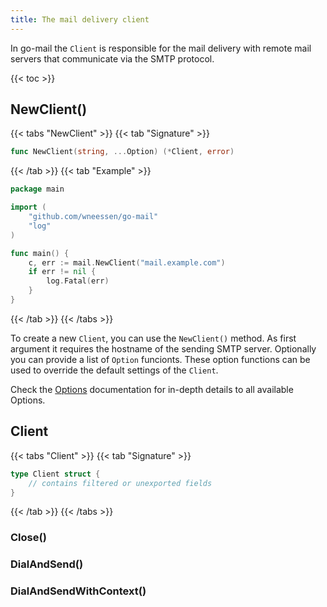 ```yaml
---
title: The mail delivery client
---
```


In go-mail the `Client` is responsible for the mail delivery with remote mail servers that communicate via the SMTP protocol.

{{< toc >}}

## NewClient()

{{< tabs "NewClient" >}}
{{< tab "Signature" >}}
```go
func NewClient(string, ...Option) (*Client, error)
```
{{< /tab >}}
{{< tab "Example" >}}
```go
package main

import (
    "github.com/wneessen/go-mail"
    "log"
)

func main() {
    c, err := mail.NewClient("mail.example.com")
    if err != nil {
        log.Fatal(err)
    }
}
```
{{< /tab >}}
{{< /tabs >}}

To create a new `Client`, you can use the `NewClient()` method. As first argument it requires the hostname of the sending SMTP server. Optionally you can provide a list of `Option` funcionts. These option functions can be used to override the default settings of the `Client`.

Check the [Options](options) documentation for in-depth details to all available Options.

## Client

{{< tabs "Client" >}}
{{< tab "Signature" >}}
```go
type Client struct {
    // contains filtered or unexported fields
}
```
{{< /tab >}}
{{< /tabs >}}

### Close()

### DialAndSend()

### DialAndSendWithContext()